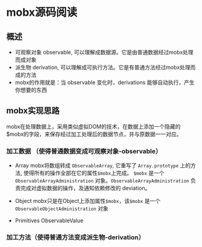 # mobx源码阅读

## 概述
- 可观察对象 observable, 可以理解成数据源。它是由普通数据经过mobx处理而成对象
- 派生物 derivation, 可以理解成可执行方法。它是有普通方法经过mobx处理而成的方法
- mobx的作用就是：当 observable 变化时，derivations 能够自动执行，产生你想要的东西

## mobx实现思路
mobx在处理数据上，采用类似虚拟DOM的技术，在数据上添加一个隐藏的$mobx的字段，来保存经过加工处理后的数据节点，并与原数据一一对应。

### 加工数据 （使得普通数据变成可观察对象-observable）
- Array
mobx将数组转成 `ObservableArray`, 它重写了 `Array.prototype` 上的方法, 使得所有的操作全部在它的属性`$mobx`上完成。
`$mobx` 是一个 `ObservableArrayAdministration` 对象。`ObservableArrayAdministration` 负责完成对虚拟数据的操作，及通知依赖修改的 deviation。

- Object
mobx只是在Object上添加属性`$mobx`，该`$mobx` 是一个 `ObservableObjectAdministration` 对象

- Primitives
	ObservableValue

### 加工方法（使得普通方法变成派生物-derivation）
